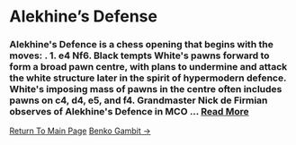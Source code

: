 # Alekhine’s Defense

### Alekhine's Defence is a chess opening that begins with the moves: . 1. e4 Nf6. Black tempts White's pawns forward to form a broad pawn centre, with plans to undermine and attack the white structure later in the spirit of hypermodern defence. White's imposing mass of pawns in the centre often includes pawns on c4, d4, e5, and f4. Grandmaster Nick de Firmian observes of Alekhine's Defence in MCO ...  [Read More](https://en.wikipedia.org/wiki/Alekhine's_Defence)

[Return To Main Page](index.md)   [Benko Gambit ->](BenkoGambit.md)